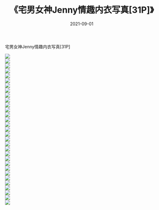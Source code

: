 ﻿---
layout: post
title:  《宅男女神Jenny情趣内衣写真[31P]》
date:   2021-09-01
img: http://pic.660000.xyz/1:/性感/2021/宅男女神Jenny情趣内衣写真[31P]/000.jpg
categories: [美女, 清纯, 唯美]
---

宅男女神Jenny情趣内衣写真[31P]

  ![](http://pic.660000.xyz/1:/性感/2021/宅男女神Jenny情趣内衣写真[31P]/001.jpg) <br> ![](http://pic.660000.xyz/1:/性感/2021/宅男女神Jenny情趣内衣写真[31P]/002.jpg) <br> ![](http://pic.660000.xyz/1:/性感/2021/宅男女神Jenny情趣内衣写真[31P]/003.jpg) <br> ![](http://pic.660000.xyz/1:/性感/2021/宅男女神Jenny情趣内衣写真[31P]/004.jpg) <br> ![](http://pic.660000.xyz/1:/性感/2021/宅男女神Jenny情趣内衣写真[31P]/005.jpg) <br> ![](http://pic.660000.xyz/1:/性感/2021/宅男女神Jenny情趣内衣写真[31P]/006.jpg) <br> ![](http://pic.660000.xyz/1:/性感/2021/宅男女神Jenny情趣内衣写真[31P]/007.jpg) <br> ![](http://pic.660000.xyz/1:/性感/2021/宅男女神Jenny情趣内衣写真[31P]/008.jpg) <br> ![](http://pic.660000.xyz/1:/性感/2021/宅男女神Jenny情趣内衣写真[31P]/009.jpg) <br> ![](http://pic.660000.xyz/1:/性感/2021/宅男女神Jenny情趣内衣写真[31P]/010.jpg) <br> ![](http://pic.660000.xyz/1:/性感/2021/宅男女神Jenny情趣内衣写真[31P]/011.jpg) <br> ![](http://pic.660000.xyz/1:/性感/2021/宅男女神Jenny情趣内衣写真[31P]/012.jpg) <br> ![](http://pic.660000.xyz/1:/性感/2021/宅男女神Jenny情趣内衣写真[31P]/013.jpg) <br> ![](http://pic.660000.xyz/1:/性感/2021/宅男女神Jenny情趣内衣写真[31P]/014.jpg) <br> ![](http://pic.660000.xyz/1:/性感/2021/宅男女神Jenny情趣内衣写真[31P]/015.jpg) <br> ![](http://pic.660000.xyz/1:/性感/2021/宅男女神Jenny情趣内衣写真[31P]/016.jpg) <br> ![](http://pic.660000.xyz/1:/性感/2021/宅男女神Jenny情趣内衣写真[31P]/017.jpg) <br> ![](http://pic.660000.xyz/1:/性感/2021/宅男女神Jenny情趣内衣写真[31P]/018.jpg) <br> ![](http://pic.660000.xyz/1:/性感/2021/宅男女神Jenny情趣内衣写真[31P]/019.jpg) <br> ![](http://pic.660000.xyz/1:/性感/2021/宅男女神Jenny情趣内衣写真[31P]/020.jpg) <br> ![](http://pic.660000.xyz/1:/性感/2021/宅男女神Jenny情趣内衣写真[31P]/021.jpg) <br> ![](http://pic.660000.xyz/1:/性感/2021/宅男女神Jenny情趣内衣写真[31P]/022.jpg) <br> ![](http://pic.660000.xyz/1:/性感/2021/宅男女神Jenny情趣内衣写真[31P]/023.jpg) <br> ![](http://pic.660000.xyz/1:/性感/2021/宅男女神Jenny情趣内衣写真[31P]/024.jpg) <br> ![](http://pic.660000.xyz/1:/性感/2021/宅男女神Jenny情趣内衣写真[31P]/025.jpg) <br> ![](http://pic.660000.xyz/1:/性感/2021/宅男女神Jenny情趣内衣写真[31P]/026.jpg) <br> ![](http://pic.660000.xyz/1:/性感/2021/宅男女神Jenny情趣内衣写真[31P]/027.jpg) <br> ![](http://pic.660000.xyz/1:/性感/2021/宅男女神Jenny情趣内衣写真[31P]/028.jpg) <br> ![](http://pic.660000.xyz/1:/性感/2021/宅男女神Jenny情趣内衣写真[31P]/029.jpg) <br> ![](http://pic.660000.xyz/1:/性感/2021/宅男女神Jenny情趣内衣写真[31P]/030.jpg) <br> ![](http://pic.660000.xyz/1:/性感/2021/宅男女神Jenny情趣内衣写真[31P]/031.jpg) <br>